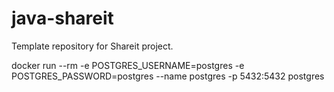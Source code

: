 # java-shareit
Template repository for Shareit project.

docker run --rm -e POSTGRES_USERNAME=postgres -e POSTGRES_PASSWORD=postgres --name postgres -p 5432:5432 postgres
